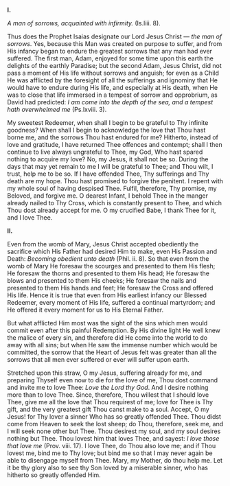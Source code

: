 
**I\.**

*A man of sorrows, acquainted with infirmity.* (Is.liii. 8).

Thus does the Prophet Isaias designate our Lord Jesus Christ — *the man of sorrows*. Yes, because this Man was created on purpose to suffer, and from His infancy began to endure the greatest sorrows that any man had ever suffered. The first man, Adam, enjoyed for some time upon this earth the delights of the earthly Paradise; but the second Adam, Jesus Christ, did not pass a moment of His life without sorrows and anguish; for even as a Child He was afflicted by the foresight of all the sufferings and ignominy that He would have to endure during His life, and especially at His death, when He was to close that life immersed in a tempest of sorrow and opprobrium, as David had predicted: *I am come into the depth of the sea, and a tempest hath overwhelmed me* (Ps.lxviii. 3).

My sweetest Redeemer, when shall I begin to be grateful to Thy infinite goodness? When shall I begin to acknowledge the love that Thou hast borne me, and the sorrows Thou hast endured for me? Hitherto, instead of love and gratitude, I have returned Thee offences and contempt; shall I then continue to live always ungrateful to Thee, my God, Who hast spared nothing to acquire my love? No, my Jesus, it shall not be so. During the days that may yet remain to me I will be grateful to Thee; and Thou wilt, I trust, help me to be so. If I have offended Thee, Thy sufferings and Thy death are my hope. Thou hast promised to forgive the penitent. I repent with my whole soul of having despised Thee. Fulfil, therefore, Thy promise, my Beloved, and forgive me. O dearest Infant, I behold Thee in the manger already nailed to Thy Cross, which is constantly present to Thee, and which Thou dost already accept for me. O my crucified Babe, I thank Thee for it, and I love Thee.

**II\.**

Even from the womb of Mary, Jesus Christ accepted obediently the sacrifice which His Father had desired Him to make, even His Passion and Death: *Becoming obedient unto death* (Phil. ii. 8). So that even from the womb of Mary He foresaw the scourges and presented to them His flesh; He foresaw the thorns and presented to them His head; He foresaw the blows and presented to them His cheeks; He foresaw the nails and presented to them His hands and feet; He foresaw the Cross and offered His life. Hence it is true that even from His earliest infancy our Blessed Redeemer, every moment of His life, suffered a continual martyrdom; and He offered it every moment for us to His Eternal Father.

But what afflicted Him most was the sight of the sins which men would commit even after this painful Redemption. By His divine light He well knew the malice of every sin, and therefore did He come into the world to do away with all sins; but when He saw the immense number which would be committed, the sorrow that the Heart of Jesus felt was greater than all the sorrows that all men ever suffered or ever will suffer upon earth.

Stretched upon this straw, O my Jesus, suffering already for me, and preparing Thyself even now to die for the love of me, Thou dost command and invite me to love Thee: *Love the Lord thy God*. And I desire nothing more than to love Thee. Since, therefore, Thou willest that I should love Thee, give me all the love that Thou requirest of me; love for Thee is Thy gift, and the very greatest gift Thou canst make to a soul. Accept, O my Jesus! for Thy lover a sinner Who has so greatly offended Thee. Thou didst come from Heaven to seek the lost sheep; do Thou, therefore, seek me, and I will seek none other but Thee. Thou desirest my soul, and my soul desires nothing but Thee. Thou lovest him that loves Thee, and sayest: *I love those that love me* (Prov. viii. 17). I love Thee, do Thou also love me; and if Thou lovest me, bind me to Thy love; but bind me so that I may never again be able to disengage myself from Thee. Mary, my Mother, do thou help me. Let it be thy glory also to see thy Son loved by a miserable sinner, who has hitherto so greatly offended Him.

